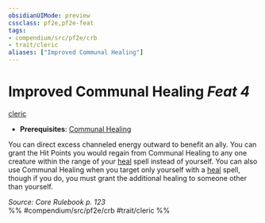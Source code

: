 ```yaml
---
obsidianUIMode: preview
cssclass: pf2e,pf2e-feat
tags:
- compendium/src/pf2e/crb
- trait/cleric
aliases: ["Improved Communal Healing"]
---
```

# Improved Communal Healing  *Feat 4*  
[cleric](rules/traits/cleric.md "Cleric Class Trait")  

- **Prerequisites**: [Communal Healing](compendium/feats/communal-healing.md)

You can direct excess channeled energy outward to benefit an ally. You can grant the Hit Points you would regain from Communal Healing to any one creature within the range of your [heal](compendium/spells/heal.md) spell instead of yourself. You can also use Communal Healing when you target only yourself with a [heal](compendium/spells/heal.md) spell, though if you do, you must grant the additional healing to someone other than yourself.

*Source: Core Rulebook p. 123*  
%% #compendium/src/pf2e/crb #trait/cleric %%